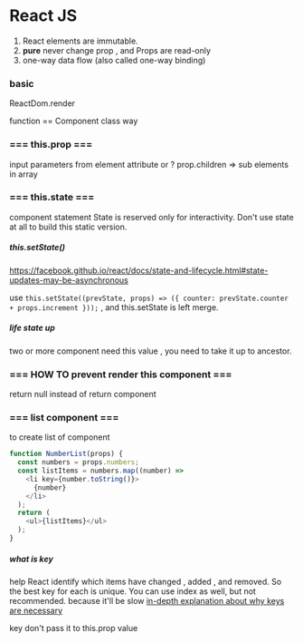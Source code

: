 # React JS

1. React elements are immutable.
2. **pure** never change prop , and Props are read-only
3. one-way data flow (also called one-way binding) 



### basic

ReactDom.render

function == Component
class way


### === this.prop ===
input parameters from element attribute or ?
prop.children => sub elements in array

### === this.state ===
component statement
State is reserved only for interactivity. Don't use state at all to build this static version. 

##### this.setState()
https://facebook.github.io/react/docs/state-and-lifecycle.html#state-updates-may-be-asynchronous

use `this.setState((prevState, props) => ({ counter: prevState.counter + props.increment }));` , and this.setState is left merge.


##### life state up
two or more component need this value , you need to take it up to ancestor.



### === HOW TO prevent render this component ===
return null instead of return component

### === list component ===
to create list of component

```javascript
function NumberList(props) {
  const numbers = props.numbers;
  const listItems = numbers.map((number) =>
    <li key={number.toString()}>
      {number}
    </li>
  );
  return (
    <ul>{listItems}</ul>
  );
}
```

##### what is key
help React identify which items have changed , added , and removed. So the best key for each is unique.  You can use index as well, but not recommended. because it'll be slow [in-depth explanation about why keys are necessary ](https://facebook.github.io/react/docs/reconciliation.html#recursing-on-children) 

key don't pass it to this.prop value